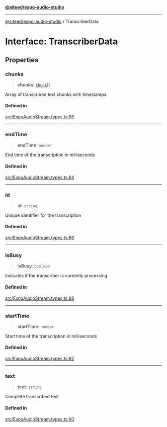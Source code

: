 [**@siteed/expo-audio-studio**](../README.md)

***

[@siteed/expo-audio-studio](../README.md) / TranscriberData

# Interface: TranscriberData

## Properties

### chunks

> **chunks**: [`Chunk`](Chunk.md)[]

Array of transcribed text chunks with timestamps

#### Defined in

[src/ExpoAudioStream.types.ts:96](https://github.com/deeeed/expo-audio-stream/blob/848d80f7012b7408a6d37c824016aa00b78322ac/packages/expo-audio-studio/src/ExpoAudioStream.types.ts#L96)

***

### endTime

> **endTime**: `number`

End time of the transcription in milliseconds

#### Defined in

[src/ExpoAudioStream.types.ts:94](https://github.com/deeeed/expo-audio-stream/blob/848d80f7012b7408a6d37c824016aa00b78322ac/packages/expo-audio-studio/src/ExpoAudioStream.types.ts#L94)

***

### id

> **id**: `string`

Unique identifier for the transcription

#### Defined in

[src/ExpoAudioStream.types.ts:86](https://github.com/deeeed/expo-audio-stream/blob/848d80f7012b7408a6d37c824016aa00b78322ac/packages/expo-audio-studio/src/ExpoAudioStream.types.ts#L86)

***

### isBusy

> **isBusy**: `boolean`

Indicates if the transcriber is currently processing

#### Defined in

[src/ExpoAudioStream.types.ts:88](https://github.com/deeeed/expo-audio-stream/blob/848d80f7012b7408a6d37c824016aa00b78322ac/packages/expo-audio-studio/src/ExpoAudioStream.types.ts#L88)

***

### startTime

> **startTime**: `number`

Start time of the transcription in milliseconds

#### Defined in

[src/ExpoAudioStream.types.ts:92](https://github.com/deeeed/expo-audio-stream/blob/848d80f7012b7408a6d37c824016aa00b78322ac/packages/expo-audio-studio/src/ExpoAudioStream.types.ts#L92)

***

### text

> **text**: `string`

Complete transcribed text

#### Defined in

[src/ExpoAudioStream.types.ts:90](https://github.com/deeeed/expo-audio-stream/blob/848d80f7012b7408a6d37c824016aa00b78322ac/packages/expo-audio-studio/src/ExpoAudioStream.types.ts#L90)
